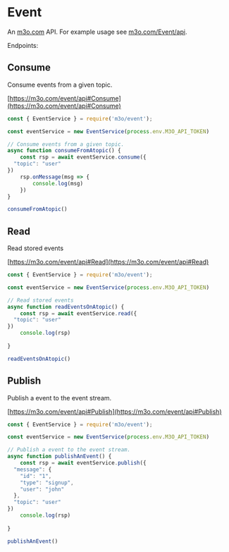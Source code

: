 # Event

An [m3o.com](https://m3o.com) API. For example usage see [m3o.com/Event/api](https://m3o.com/Event/api).

Endpoints:

## Consume

Consume events from a given topic.


[https://m3o.com/event/api#Consume](https://m3o.com/event/api#Consume)

```js
const { EventService } = require('m3o/event');

const eventService = new EventService(process.env.M3O_API_TOKEN)

// Consume events from a given topic.
async function consumeFromAtopic() {
	const rsp = await eventService.consume({
  "topic": "user"
})
	rsp.onMessage(msg => {
		console.log(msg)
	})
}

consumeFromAtopic()
```
## Read

Read stored events


[https://m3o.com/event/api#Read](https://m3o.com/event/api#Read)

```js
const { EventService } = require('m3o/event');

const eventService = new EventService(process.env.M3O_API_TOKEN)

// Read stored events
async function readEventsOnAtopic() {
	const rsp = await eventService.read({
  "topic": "user"
})
	console.log(rsp)
	
}

readEventsOnAtopic()
```
## Publish

Publish a event to the event stream.


[https://m3o.com/event/api#Publish](https://m3o.com/event/api#Publish)

```js
const { EventService } = require('m3o/event');

const eventService = new EventService(process.env.M3O_API_TOKEN)

// Publish a event to the event stream.
async function publishAnEvent() {
	const rsp = await eventService.publish({
  "message": {
    "id": "1",
    "type": "signup",
    "user": "john"
  },
  "topic": "user"
})
	console.log(rsp)
	
}

publishAnEvent()
```
